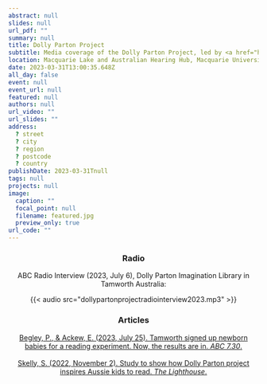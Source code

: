```yaml
---
abstract: null
slides: null
url_pdf: ""
summary: null
title: Dolly Parton Project
subtitle: Media coverage of the Dolly Parton Project, led by <a href="https://beyersmannlab.cogscience.org/author/claire-galea/" target="_blank">Claire Galea</a> (2023, July & 2022, November).
location: Macquarie Lake and Australian Hearing Hub, Macquarie University
date: 2023-03-31T13:00:35.648Z
all_day: false
event: null
event_url: null
featured: null
authors: null
url_video: ""
url_slides: ""
address:
  ? street
  ? city
  ? region
  ? postcode
  ? country
publishDate: 2023-03-31Tnull
tags: null
projects: null
image:
  caption: ""
  focal_point: null
  filename: featured.jpg
  preview_only: true
url_code: ""
---
```


<center><p><h3>Radio</h3></p>
<center><p>ABC Radio Interview (2023, July 6), Dolly Parton Imagination Library in Tamworth Australia:</p>
<center>{{< audio src="dollypartonprojectradiointerview2023.mp3" >}}</center>
<center><p><h3>Articles</h3></p>
<center><a href="https://www.abc.net.au/news/2023-07-25/tamworth-dolly-parton-imagination-library-730/102643392" target="_blank">Begley, P., & Ackew, E. (2023, July 25). Tamworth signed up newborn babies for a reading experiment. Now, the results are in. <em>ABC 7.30</em>. </a></center>
<br/>
<center><a href="https://lighthouse.mq.edu.au/article/october-2022/Study-aims-to-show-how-Dolly-Parton-project-inspires-Aussie-kids-to-read" target="_blank">Skelly, S. (2022, November 2). Study to show how Dolly Parton project inspires Aussie kids to read. <em>The Lighthouse</em>. </a></center>

